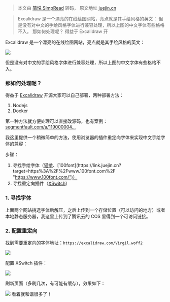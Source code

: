 > 本文由 [简悦 SimpRead](http://ksria.com/simpread/) 转码， 原文地址 [juejin.cn](https://juejin.cn/post/7083788887583096839)

> Excalidraw 是一个漂亮的在线绘图网站，亮点就是其手绘风格的英文： 但是没有对中文的手绘风格字体进行兼容处理，所以上图的中文字体有些格格不入。 那如何处理呢？ 得益于 Excalidraw 开

Excalidraw 是一个漂亮的在线绘图网站，亮点就是其手绘风格的英文：

![](https://p6-juejin.byteimg.com/tos-cn-i-k3u1fbpfcp/a2802bcbf6eb477194c95e8806fbe6e3~tplv-k3u1fbpfcp-zoom-in-crop-mark:4536:0:0:0.awebp?)

但是没有对中文的手绘风格字体进行兼容处理，所以上图的中文字体有些格格不入。

### 那如何处理呢？

得益于 [Excalidraw](https://link.juejin.cn?target=https%3A%2F%2Fgithub.com%2Fexcalidraw%2Fexcalidraw "https://github.com/excalidraw/excalidraw") 开源大家可以自己部署，两种部署方法：

1.  Nodejs
2.  Docker

第一种方法就方便处理可以直接改源码，也有案例：[segmentfault.com/a/119000004…](https://link.juejin.cn?target=https%3A%2F%2Fsegmentfault.com%2Fa%2F1190000040701795 "https://segmentfault.com/a/1190000040701795")

我这里提供一个稍微简单的方法，使用浏览器的插件重定向字体来实现中文手绘字体的兼容：

步骤：

1.  寻找手绘字体（[猫啃](https://link.juejin.cn?target=https%3A%2F%2Fwww.maoken.com%2F "https://www.maoken.com/")、[100font](https://link.juejin.cn?target=https%3A%2F%2Fwww.100font.com%2F "https://www.100font.com/")）
2.  寻找重定向插件（[XSwitch](https://link.juejin.cn?target=https%3A%2F%2Fchrome.google.com%2Fwebstore%2Fdetail%2Fidkjhjggpffolpidfkikidcokdkdaogg "https://chrome.google.com/webstore/detail/idkjhjggpffolpidfkikidcokdkdaogg")）

### 1. 寻找字体

上面两个网站挑选字体后解压，之后上传到一个存储位置（可以访问的地方）或者本地静态服务器，我这里上传到了腾讯云的 COS 里得到一个可访问链接。

### 2. 配置重定向

找到需要重定向的字体地址：`https://excalidraw.com/Virgil.woff2`

![](https://p6-juejin.byteimg.com/tos-cn-i-k3u1fbpfcp/2fd9116ee4434dfc8a763b8aec28a6b2~tplv-k3u1fbpfcp-zoom-in-crop-mark:4536:0:0:0.awebp?)

配置 XSwitch 插件：

![](https://p3-juejin.byteimg.com/tos-cn-i-k3u1fbpfcp/f9975eef5bfa4fc2886996a2201dae2f~tplv-k3u1fbpfcp-zoom-in-crop-mark:4536:0:0:0.awebp?)

刷新页面（多刷几次，有可能有缓存），效果如下：

![](https://p6-juejin.byteimg.com/tos-cn-i-k3u1fbpfcp/bb8ba995001b4c31a516a88759e5990d~tplv-k3u1fbpfcp-zoom-in-crop-mark:4536:0:0:0.awebp?) 看着就和谐很多了！